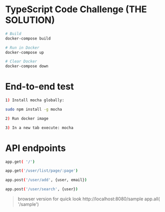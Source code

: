 # TypeScript Code Challenge (THE SOLUTION)


```bash
# Build
docker-compose build

# Run in Docker
docker-compose up

# Clear Docker
docker-compose down
```


# End-to-end test
```bash
1) Install mocha globally:

sudo npm install -g mocha

2) Run docker image

3) In a new tab execute: mocha
```


# API endpoints
```bash
app.get( '/')

app.get('/user/list/page/:page')

app.post('/user/add', {user, email})

app.post('/user/search', {user})
```

> browser version for quick look
> http://localhost:8080/sample
> app.all( '/sample')

